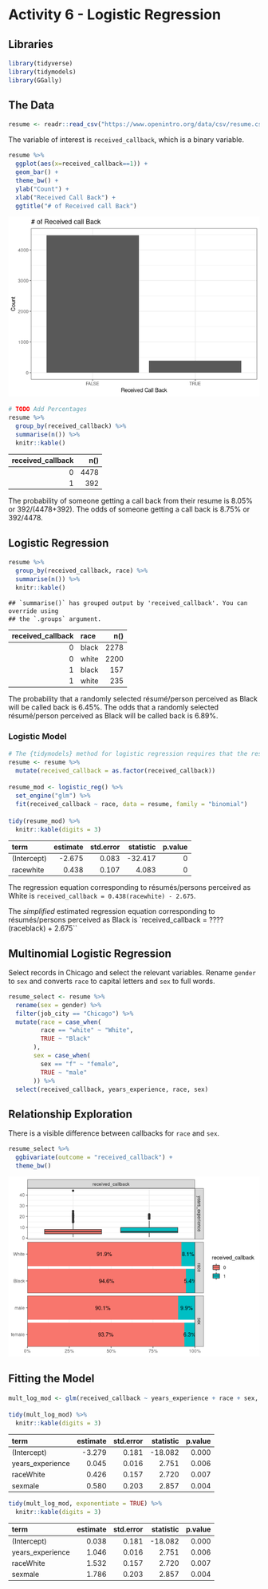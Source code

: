 Activity 6 - Logistic Regression
================

## Libraries

``` r
library(tidyverse)
library(tidymodels)
library(GGally)
```

## The Data

``` r
resume <- readr::read_csv("https://www.openintro.org/data/csv/resume.csv")
```

The variable of interest is `received_callback`, which is a binary
variable.

``` r
resume %>% 
  ggplot(aes(x=received_callback==1)) + 
  geom_bar() + 
  theme_bw() + 
  ylab("Count") + 
  xlab("Received Call Back") + 
  ggtitle("# of Received call Back")
```

![](activity06_files/figure-gfm/target%20visualization-1.png)<!-- -->

``` r
# TODO Add Percentages
resume %>% 
  group_by(received_callback) %>% 
  summarise(n()) %>% 
  knitr::kable()
```

| received\_callback |  n() |
|-------------------:|-----:|
|                  0 | 4478 |
|                  1 |  392 |

The probability of someone getting a call back from their resume is
8.05% or 392/(4478+392). The odds of someone getting a call back is
8.75% or 392/4478.

## Logistic Regression

``` r
resume %>% 
  group_by(received_callback, race) %>% 
  summarise(n()) %>% 
  knitr::kable()
```

    ## `summarise()` has grouped output by 'received_callback'. You can override using
    ## the `.groups` argument.

| received\_callback | race  |  n() |
|-------------------:|:------|-----:|
|                  0 | black | 2278 |
|                  0 | white | 2200 |
|                  1 | black |  157 |
|                  1 | white |  235 |

The probability that a randomly selected résumé/person perceived as
Black will be called back is 6.45%. The odds that a randomly selected
résumé/person perceived as Black will be called back is 6.89%.

### Logistic Model

``` r
# The {tidymodels} method for logistic regression requires that the response be a factor variable
resume <- resume %>% 
  mutate(received_callback = as.factor(received_callback))

resume_mod <- logistic_reg() %>%
  set_engine("glm") %>%
  fit(received_callback ~ race, data = resume, family = "binomial")

tidy(resume_mod) %>% 
  knitr::kable(digits = 3)
```

| term        | estimate | std.error | statistic | p.value |
|:------------|---------:|----------:|----------:|--------:|
| (Intercept) |   -2.675 |     0.083 |   -32.417 |       0 |
| racewhite   |    0.438 |     0.107 |     4.083 |       0 |

The regression equation corresponding to résumés/persons perceived as
White is `received_callback = 0.438(racewhite) - 2.675`.

The *simplified* estimated regression equation corresponding to
résumés/persons perceived as Black is \`received\_callback = ????
(raceblack) + 2.675\`\`

## Multinomial Logistic Regression

Select records in Chicago and select the relevant variables. Rename
`gender` to `sex` and converts `race` to capital letters and `sex` to
full words.

``` r
resume_select <- resume %>% 
  rename(sex = gender) %>% 
  filter(job_city == "Chicago") %>% 
  mutate(race = case_when(
         race == "white" ~ "White",
         TRUE ~ "Black"
       ),
       sex = case_when(
         sex == "f" ~ "female",
         TRUE ~ "male"
       )) %>% 
  select(received_callback, years_experience, race, sex)
```

## Relationship Exploration

There is a visible difference between callbacks for `race` and `sex`.

``` r
resume_select %>% 
  ggbivariate(outcome = "received_callback") + 
  theme_bw()
```

![](activity06_files/figure-gfm/relationship%20exploration-1.png)<!-- -->

## Fitting the Model

``` r
mult_log_mod <- glm(received_callback ~ years_experience + race + sex, data = resume_select, family = "binomial")

tidy(mult_log_mod) %>% 
  knitr::kable(digits = 3)
```

| term              | estimate | std.error | statistic | p.value |
|:------------------|---------:|----------:|----------:|--------:|
| (Intercept)       |   -3.279 |     0.181 |   -18.082 |   0.000 |
| years\_experience |    0.045 |     0.016 |     2.751 |   0.006 |
| raceWhite         |    0.426 |     0.157 |     2.720 |   0.007 |
| sexmale           |    0.580 |     0.203 |     2.857 |   0.004 |

``` r
tidy(mult_log_mod, exponentiate = TRUE) %>% 
  knitr::kable(digits = 3)
```

| term              | estimate | std.error | statistic | p.value |
|:------------------|---------:|----------:|----------:|--------:|
| (Intercept)       |    0.038 |     0.181 |   -18.082 |   0.000 |
| years\_experience |    1.046 |     0.016 |     2.751 |   0.006 |
| raceWhite         |    1.532 |     0.157 |     2.720 |   0.007 |
| sexmale           |    1.786 |     0.203 |     2.857 |   0.004 |
